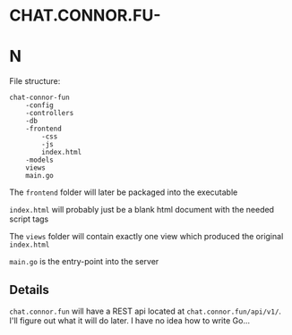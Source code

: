 # CHAT.CONNOR.FU-
# N

File structure:
```
chat-connor-fun
    -config
    -controllers
    -db
    -frontend
        -css
        -js
        index.html
    -models
    views
    main.go
```

The `frontend` folder will later be packaged into the executable

`index.html` will probably just be a blank html document with the needed 
script tags  

The `views` folder will contain exactly one view which produced the original `index.html`

`main.go` is the entry-point into the server

## Details
`chat.connor.fun` will have a REST api located at `chat.connor.fun/api/v1/`. 
I'll figure out what it will do later. I have no idea how to write Go...
